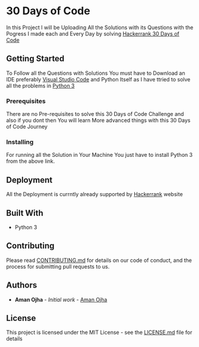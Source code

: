 # 30 Days of Code

In this Project I will be Uploading All the Solutions with its Questions with the Pogress I made each and Every Day by solving [Hackerrank 30 Days of Code](https://hackerrank.com)

## Getting Started

To Follow all the Questions with Solutions You must have to Download an IDE preferably [Visual Studio Code](https://code.visualstudio.com/download) and Python Itself as I have ttried to solve all the problems in [Python 3](https://www.python.org/downloads/)

### Prerequisites

There are no Pre-requisites to solve this 30 Days of Code Challenge and also if you dont then You will learn More advanced things with this 30 Days of Code Journey

### Installing

For running all the Solution in Your Machine You just have to install Python 3 from the above link.

## Deployment

All the Deployment is currntly already supported by [Hackerrank](https://hackerrank.com) website

## Built With

* Python 3

## Contributing

Please read [CONTRIBUTING.md](CONTRIBUTING.md) for details on our code of conduct, and the process for submitting pull requests to us.

## Authors

* **Aman Ojha** - *Initial work* - [Aman Ojha](https://github.com/coderaman07)

## License

This project is licensed under the MIT License - see the [LICENSE.md](LICENSE) file for details
